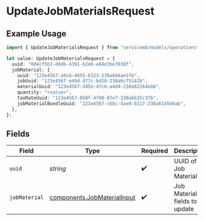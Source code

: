 # UpdateJobMaterialsRequest

## Example Usage

```typescript
import { UpdateJobMaterialsRequest } from "servicem8/models/operations";

let value: UpdateJobMaterialsRequest = {
  uuid: "8d4cf5b1-d4db-4391-b2eb-e84e3be3938f",
  jobMaterial: {
    uuid: "123e4567-a9c6-4655-b123-230a6b6ae1fb",
    jobUuid: "123e4567-e49d-477c-bd20-230a6c75142b",
    materialUuid: "123e4567-d45e-47c6-a4d4-230a62264ebb",
    quantity: "<value>",
    taxRateUuid: "123e4567-050f-4f00-87e7-230a6b35c37b",
    jobMaterialBundleUuid: "123e4567-c6bc-4ae8-8117-230a6145b6ab",
  },
};
```

## Fields

| Field                                                                      | Type                                                                       | Required                                                                   | Description                                                                |
| -------------------------------------------------------------------------- | -------------------------------------------------------------------------- | -------------------------------------------------------------------------- | -------------------------------------------------------------------------- |
| `uuid`                                                                     | *string*                                                                   | :heavy_check_mark:                                                         | UUID of the Job Material                                                   |
| `jobMaterial`                                                              | [components.JobMaterialInput](../../models/components/jobmaterialinput.md) | :heavy_check_mark:                                                         | Job Material fields to update                                              |